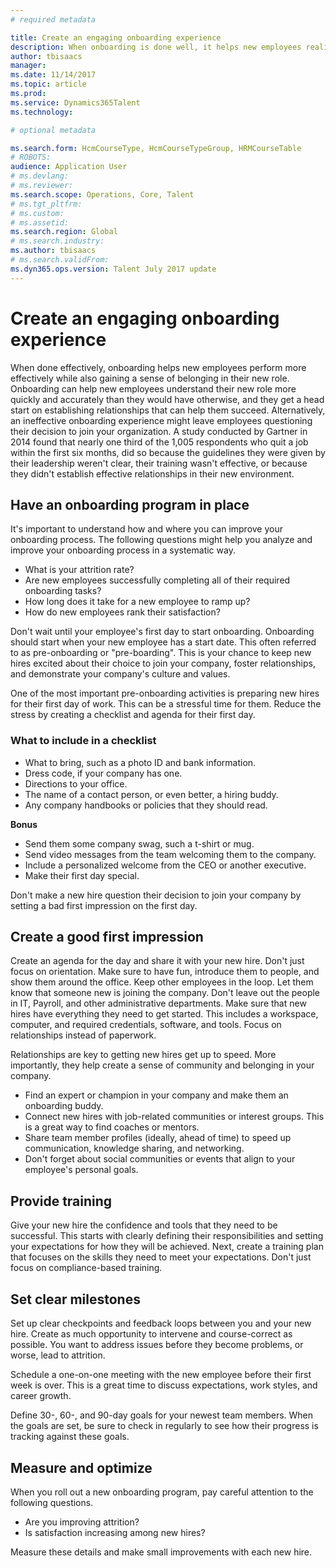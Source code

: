```yaml
---
# required metadata

title: Create an engaging onboarding experience
description: When onboarding is done well, it helps new employees realize a sense of belonging in their new organization.
author: tbisaacs
manager:
ms.date: 11/14/2017
ms.topic: article
ms.prod:
ms.service: Dynamics365Talent
ms.technology:

# optional metadata

ms.search.form: HcmCourseType, HcmCourseTypeGroup, HRMCourseTable
# ROBOTS:
audience: Application User
# ms.devlang:
# ms.reviewer:
ms.search.scope: Operations, Core, Talent
# ms.tgt_pltfrm:
# ms.custom:
# ms.assetid:
ms.search.region: Global
# ms.search.industry:
ms.author: tbisaacs
# ms.search.validFrom:
ms.dyn365.ops.version: Talent July 2017 update
---
```


# Create an engaging onboarding experience

When done effectively, onboarding helps new employees perform more effectively while also gaining a sense of belonging in their new role. Onboarding can help new employees understand their new role more quickly and accurately than they would have otherwise, and they get a head start on establishing relationships that can help them succeed. Alternatively, an ineffective onboarding experience might leave employees questioning their decision to join your organization. A study conducted by Gartner in 2014 found that nearly one third of the 1,005 respondents who quit a job within the first six months, did so because the guidelines they were given by their leadership weren't clear, their training wasn't effective, or because they didn't establish effective relationships in their new environment.

## Have an onboarding program in place
It's important to understand how and where you can improve your onboarding process. The following questions might help you analyze and improve your onboarding process in a systematic way.

- What is your attrition rate?
- Are new employees successfully completing all of their required onboarding tasks?
- How long does it take for a new employee to ramp up?
- How do new employees rank their satisfaction?

Don't wait until your employee's first day to start onboarding. Onboarding should start when your new employee has a start date. This often referred to as pre-onboarding or "pre-boarding". This is your chance to keep new hires excited about their choice to join your company, foster relationships, and demonstrate your company's culture and values.

One of the most important pre-onboarding activities is preparing new hires for their first day of work. This can be a stressful time for them. Reduce the stress by creating a checklist and agenda for their first day.

### What to include in a checklist

- What to bring, such as a photo ID and bank information.
- Dress code, if your company has one.
- Directions to your office.
- The name of a contact person, or even better, a hiring buddy.
- Any company handbooks or policies that they should read.

**Bonus**

- Send them some company swag, such a t-shirt or mug.
- Send video messages from the team welcoming them to the company.
- Include a personalized welcome from the CEO or another executive.
- Make their first day special.

Don't make a new hire question their decision to join your company by setting a bad first impression on the first day.

## Create a good first impression

Create an agenda for the day and share it with your new hire. Don't just focus on orientation. Make sure to have fun, introduce them to people, and show them around the office. Keep other employees in the loop. Let them know that someone new is joining the company. Don't leave out the people in IT, Payroll, and other administrative departments. Make sure that new hires have everything they need to get started. This includes a workspace, computer, and required credentials, software, and tools. Focus on relationships instead of paperwork.

Relationships are key to getting new hires get up to speed. More importantly, they help create a sense of community and belonging in your company.

- Find an expert or champion in your company and make them an onboarding buddy.
- Connect new hires with job-related communities or interest groups. This is a great way to find coaches or mentors.
- Share team member profiles (ideally, ahead of time) to speed up communication, knowledge sharing, and networking.
- Don't forget about social communities or events that align to your employee's personal goals.

## Provide training

Give your new hire the confidence and tools that they need to be successful. This starts with clearly defining their responsibilities and setting your expectations for how they will be achieved. Next, create a training plan that focuses on the skills they need to meet your expectations. Don't just focus on compliance-based training.

## Set clear milestones

Set up clear checkpoints and feedback loops between you and your new hire. Create as much opportunity to intervene and course-correct as possible. You want to address issues before they become problems, or worse, lead to attrition.

Schedule a one-on-one meeting with the new employee before their first week is over. This is a great time to discuss expectations, work styles, and career growth.

Define 30-, 60-, and 90-day goals for your newest team members. When the goals are set, be sure to check in regularly to see how their progress is tracking against these goals.

## Measure and optimize

When you roll out a new onboarding program, pay careful attention to the following questions. 

- Are you improving attrition?
- Is satisfaction increasing among new hires? 

Measure these details and make small improvements with each new hire.

